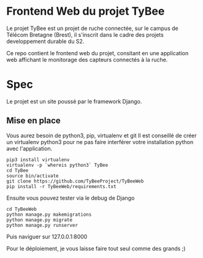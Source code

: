 Frontend Web du projet TyBee
============================

Le projet TyBee est un projet de ruche connectée, sur le campus de Télécom Bretagne (Brest),
il s'inscrit dans le cadre des projets developpement durable du S2.

Ce repo contient le frontend web du projet, consitant en une application web affichant le monitorage des capteurs connectés à la ruche.

# Spec

Le projet est un site poussé par le framework Django.


## Mise en place

Vous aurez besoin de python3, pip, virtualenv et git
Il est conseillé de créer un virtualenv python3 pour ne pas faire interférer votre installation python avec l'application.

```
pip3 install virtualenv
virtualenv -p `whereis python3` TyBee
cd TyBee
source bin/activate
git clone https://github.com/TyBeeProject/TyBeeWeb
pip install -r TyBeeWeb/requirements.txt
```

Ensuite vous pouvez tester via le debug de Django

```
cd TyBeeWeb
python manage.py makemigrations
python manage.py migrate
python manage.py runserver
```

Puis naviguer sur 127.0.0.1:8000

Pour le déploiement, je vous laisse faire tout seul comme des grands ;)
